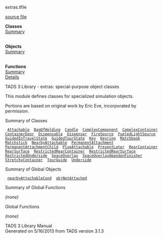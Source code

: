<span class="title">extras.t</span><span class="type">file</span>

[source file](../source/extras.t.html)

**Classes**  
[Summary](#_ClassSummary_)  
 

**Objects**  
[Summary](#_ObjectSummary_)  
 

**Functions**  
[Summary](#_FunctionSummary_)  
[Details](#_Functions_)

<div class="fdesc">

TADS 3 Library - extras: special-purpose object classes

This module defines classes for specialized simulation objects.

Portions are based on original work by Eric Eve, incorporated by
permission.

</div>

<span id="_ClassSummary_"></span>

<div class="mjhd">

<span class="hdln">Summary of Classes</span>  

</div>

` `[`Attachable`](../object/Attachable.html)`  `[`BagOfHolding`](../object/BagOfHolding.html)`  `[`Candle`](../object/Candle.html)`  `[`ComplexComponent`](../object/ComplexComponent.html)`  `[`ComplexContainer`](../object/ComplexContainer.html)`  `[`ContainerDoor`](../object/ContainerDoor.html)`  `[`Dispensable`](../object/Dispensable.html)`  `[`Dispenser`](../object/Dispenser.html)`  `[`FireSource`](../object/FireSource.html)`  `[`FueledLightSource`](../object/FueledLightSource.html)`  `[`GuidedInTravelState`](../object/GuidedInTravelState.html)`  `[`GuidedTourState`](../object/GuidedTourState.html)`  `[`Key`](../object/Key.html)`  `[`Keyring`](../object/Keyring.html)`  `[`Matchbook`](../object/Matchbook.html)`  `[`Matchstick`](../object/Matchstick.html)`  `[`NearbyAttachable`](../object/NearbyAttachable.html)`  `[`PermanentAttachment`](../object/PermanentAttachment.html)`  `[`PermanentAttachmentChild`](../object/PermanentAttachmentChild.html)`  `[`PlugAttachable`](../object/PlugAttachable.html)`  `[`PresentLater`](../object/PresentLater.html)`  `[`RearContainer`](../object/RearContainer.html)`  `[`RearSurface`](../object/RearSurface.html)`  `[`RestrictedRearContainer`](../object/RestrictedRearContainer.html)`  `[`RestrictedRearSurface`](../object/RestrictedRearSurface.html)`  `[`RestrictedUnderside`](../object/RestrictedUnderside.html)`  `[`SpaceOverlay`](../object/SpaceOverlay.html)`  `[`SpaceOverlayAbandonFinisher`](../object/SpaceOverlayAbandonFinisher.html)`  `[`StretchyContainer`](../object/StretchyContainer.html)`  `[`TourGuide`](../object/TourGuide.html)`  `[`Underside`](../object/Underside.html)`  `
<span id="_ObjectSummary_"></span>

<div class="mjhd">

<span class="hdln">Summary of Global Objects</span>  

</div>

` `[`nearbyAttachableCond`](../object/nearbyAttachableCond.html)`  `[`objNotAttached`](../object/objNotAttached.html)`  `
<span id="FunctionSummary_"></span>

<div class="mjhd">

<span class="hdln">Summary of Global Functions</span>  

</div>

*(none)* <span id="_Functions_"></span>

<div class="mjhd">

<span class="hdln">Global Functions</span>  

</div>

*(none)*

<div class="ftr">

TADS 3 Library Manual  
Generated on 5/16/2013 from TADS version 3.1.3

</div>
